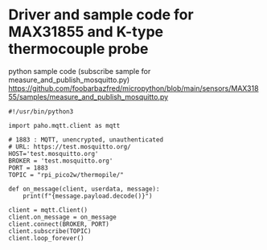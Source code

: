# Driver and sample code for MAX31855 and K-type thermocouple probe



python sample code (subscribe sample for measure_and_publish_mosquitto.py)
https://github.com/foobarbazfred/micropython/blob/main/sensors/MAX31855/samples/measure_and_publish_mosquitto.py

```
#!/usr/bin/python3

import paho.mqtt.client as mqtt

# 1883 : MQTT, unencrypted, unauthenticated
# URL: https://test.mosquitto.org/
HOST='test.mosquitto.org'
BROKER = 'test.mosquitto.org'
PORT = 1883
TOPIC = "rpi_pico2w/thermopile/"

def on_message(client, userdata, message):
    print(f"{message.payload.decode()}")

client = mqtt.Client()
client.on_message = on_message
client.connect(BROKER, PORT)
client.subscribe(TOPIC)
client.loop_forever()
```
